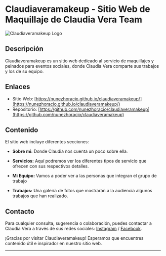 # Claudiaveramakeup - Sitio Web de Maquillaje de Claudia Vera Team

![Claudiaveramakeup Logo](https://nunezhoracio.github.io/claudiaveramakeup/images/perfil.jpg)

## Descripción

Claudiaveramakeup es un sitio web dedicado al servicio de maquillajes y peinados para eventos sociales, donde Claudia Vera comparte sus trabajos y los de su equipo. 

## Enlaces

- Sitio Web: [https://nunezhoracio.github.io/claudiaveramakeup/](https://nunezhoracio.github.io/claudiaveramakeup/)
- Repositorio: [https://github.com/nunezhoracio/claudiaveramakeup](https://github.com/nunezhoracio/claudiaveramakeup)

## Contenido

El sitio web incluye diferentes secciones:

- **Sobre mi:** Donde Claudia nos cuenta un poco sobre ella.

- **Servicios:** Aquí podremos ver los diferentes tipos de servicio que ofrecen con sus respectivos detalles.

- **Mi Equipo:** Vamos a poder ver a las personas que integran el grupo de trabajo

- **Trabajos:** Una galería de fotos que mostrarán a la audiencia algunos trabajos que han realizado.

## Contacto

Para cualquier consulta, sugerencia o colaboración, puedes contactar a Claudia Vera a través de sus redes sociales: [Instagram](https://www.instagram.com/claudiaveramakeup/) / [Facebook](https://www.facebook.com/claudiaveramaquillajeprof).

¡Gracias por visitar Claudiaveramakeup! Esperamos que encuentres contenido útil e inspirador en nuestro sitio web.

---
